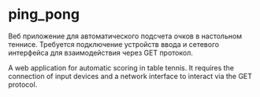 # ping_pong
Веб приложение для автоматического подсчета очков в настольном теннисе. Требуется подключение устройств ввода и сетевого интерфейса для взаимодействия через GET протокол. 


A web application for automatic scoring in table tennis. It requires the connection of input devices and a network interface to interact via the GET protocol.
